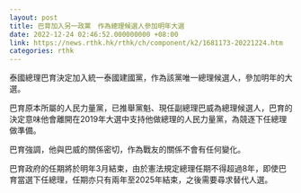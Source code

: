 ```yaml
---
layout: post
title: 巴育加入另一政黨　作為總理候選人參加明年大選
date: 2022-12-24 02:46:52.000000000 +08:00
link: https://news.rthk.hk/rthk/ch/component/k2/1681173-20221224.htm
categories: rthk
---
```


泰國總理巴育決定加入統一泰國建國黨，作為該黨唯一總理候選人，參加明年的大選。

巴育原本所屬的人民力量黨，已推舉黨魁、現任副總理巴威為總理候選人，巴育的決定意味他會離開在2019年大選中支持他做總理的人民力量黨，為競逐下任總理做準備。

巴育強調，他與巴威的關係密切，作為戰友的關係不會有任何變化。

巴育政府的任期將於明年3月結束，由於憲法規定總理任期不得超過8年，即使巴育當選下任總理，任期亦只有兩年至2025年結束，之後需要尋求替代人選。
